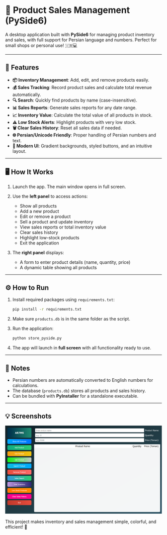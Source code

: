 # 🛒 Product Sales Management (PySide6)

A desktop application built with **PySide6** for managing product inventory and sales, with full support for Persian language and numbers. Perfect for small shops or personal use! 🇮🇷💻

---

## 🔹 Features

* **📦 Inventory Management**: Add, edit, and remove products easily.
* **💰 Sales Tracking**: Record product sales and calculate total revenue automatically.
* **🔍 Search**: Quickly find products by name (case-insensitive).
* **📊 Sales Reports**: Generate sales reports for any date range.
* **📈 Inventory Value**: Calculate the total value of all products in stock.
* **⚠️ Low Stock Alerts**: Highlight products with very low stock.
* **🗑 Clear Sales History**: Reset all sales data if needed.
* **🌐 Persian/Unicode Friendly**: Proper handling of Persian numbers and text.
* **🎨 Modern UI**: Gradient backgrounds, styled buttons, and an intuitive layout.

---

## 🖥️ How It Works

1. Launch the app. The main window opens in full screen.
2. Use the **left panel** to access actions:

   * Show all products
   * Add a new product
   * Edit or remove a product
   * Sell a product and update inventory
   * View sales reports or total inventory value
   * Clear sales history
   * Highlight low-stock products
   * Exit the application
3. The **right panel** displays:

   * A form to enter product details (name, quantity, price)
   * A dynamic table showing all products

---

## ⚙️ How to Run

1. Install required packages using `requirements.txt`:

   ```bash
   pip install -r requirements.txt
   ```
2. Make sure `products.db` is in the same folder as the script.
3. Run the application:

   ```bash
   python store_pyside.py
   ```
4. The app will launch in **full screen** with all functionality ready to use.

---

## 📝 Notes

* Persian numbers are automatically converted to English numbers for calculations.
* The database (`products.db`) stores all products and sales history.
* Can be bundled with **PyInstaller** for a standalone executable.

---
## 💡 Screenshots  


![Screenshot 1](https://github.com/The-AR7MS/Product-Sales-Management/blob/main/Screenshot%202025-10-22%20093516.png)


This project makes inventory and sales management simple, colorful, and efficient! 🎉


